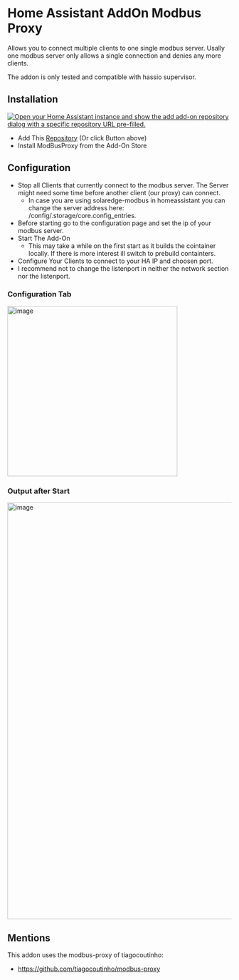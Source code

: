 # Home Assistant AddOn Modbus Proxy

Allows you to connect multiple clients to one single modbus server. Usally one modbus server only allows a single connection and denies any more clients. 

The addon is only tested and compatible with hassio supervisor. 

## Installation
[![Open your Home Assistant instance and show the add add-on repository dialog with a specific repository URL pre-filled.](https://my.home-assistant.io/badges/supervisor_add_addon_repository.svg)](https://my.home-assistant.io/redirect/supervisor_add_addon_repository/?repository_url=https%3A%2F%2Fgithub.com%2FAkulatraxas%2Fha-modbusproxy)
- Add This [Repository](https://my.home-assistant.io/redirect/supervisor_add_addon_repository/?repository_url=https%3A%2F%2Fgithub.com%2FAkulatraxas%2Fha-modbusproxy) (Or click Button above)
- Install ModBusProxy from the Add-On Store

## Configuration
- Stop all Clients that currently connect to the modbus server. The Server might need some time before another client (our proxy) can connect.
  - In case you are using solaredge-modbus in homeassistant you can change the server address here: /config/.storage/core.config_entries. 
- Before starting go to the configuration page and set the ip of your modbus server. 
- Start The Add-On
  - This may take a while on the first start as it builds the cointainer locally. If there is more interest ill switch to prebuild containters.
- Configure Your Clients to connect to your HA IP and choosen port.
- I recommend not to change the listenport in neither the network section nor the listenport. 

### Configuration Tab
<img width="382" alt="image" src="https://user-images.githubusercontent.com/103323/163730831-3b757097-c47f-4420-aebe-9fd357b12db4.png">

### Output after Start
<img width="935" alt="image" src="https://user-images.githubusercontent.com/103323/163732834-0ccc2bcd-94eb-4506-bdd1-5466fb82e76a.png">



## Mentions
This addon uses the modbus-proxy of tiagocoutinho:
- https://github.com/tiagocoutinho/modbus-proxy
